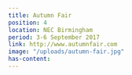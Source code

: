 ```yaml
---
title: Autumn Fair
position: 4
location: NEC Birmingham
period: 3-6 September 2017
link: http://www.autumnfair.com
image: "/uploads/autumn-fair.jpg"
has-content: 
---
```


